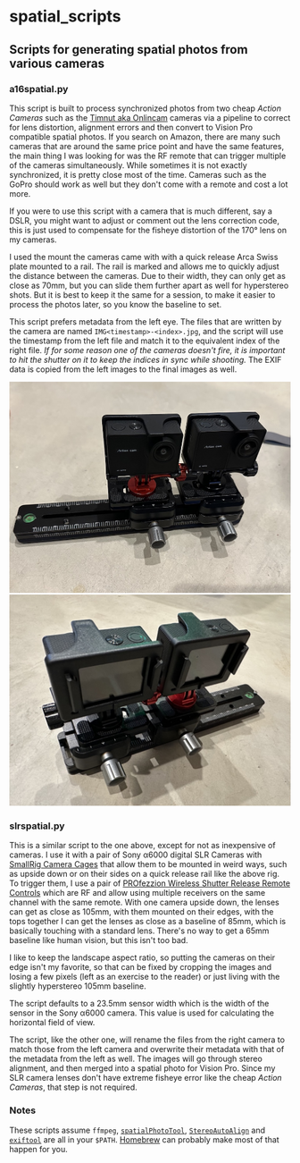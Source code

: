 # spatial_scripts
## Scripts for generating spatial photos from various cameras

### a16spatial.py

This script is built to process synchronized photos from two cheap _Action Cameras_ such as the [Timnut aka Onlincam](https://www.amazon.com/dp/B0DD3S6YMM) cameras via a pipeline to correct for lens distortion, alignment errors and then convert to Vision Pro compatible spatial photos. If you search on Amazon, there are many such cameras that are around the same price point and have the same features, the main thing I was looking for was the RF remote that can trigger multiple of the cameras simultaneously.  While sometimes it is not exactly synchronized, it is pretty close most of the time. Cameras such as the GoPro should work as well but they don't come with a remote and cost a lot more.

If you were to use this script with a camera that is much different, say a DSLR, you might want to adjust or comment out the lens correction code, this is just used to compensate for the fisheye distortion of the 170° lens on my cameras.

I used the mount the cameras came with with a quick release Arca Swiss plate mounted to a rail.  The rail is marked and allows me to quickly adjust the distance between the cameras.  Due to their width, they can only get as close as 70mm, but you can slide them further apart as well for hyperstereo shots. But it is best to keep it the same for a session, to make it easier to process the photos later, so you know the baseline to set.

This script prefers metadata from the left eye. The files that are written by the camera are named `IMG<timestamp>-<index>.jpg`, and the script will use the timestamp from the left file and match it to the equivalent index of the right file.  _If for some reason one of the cameras doesn't fire, it is important to hit the shutter on it to keep the indices in sync while shooting._ The EXIF data is copied from the left images to the final images as well.

![image](images/front.jpeg)
![image](images/back.jpeg)

### slrspatial.py

This is a similar script to the one above, except for not as inexpensive of cameras.  I use it with a pair of Sony α6000 digital SLR Cameras with [SmallRig Camera Cages](https://www.amazon.com/dp/B0185IAYZY) that allow them to be mounted in weird ways, such as upside down or on their sides on a quick release rail like the above rig.  To trigger them, I use a pair of [PROfezzion Wireless Shutter Release Remote Controls](https://www.amazon.com/dp/B09HJDZ5VL) which are RF and allow using multiple receivers on the same channel with the same remote.  With one camera upside down, the lenses can get as close as 105mm, with them mounted on their edges, with the tops together I can get the lenses as close as a baseline of 85mm, which is basically touching with a standard lens.  There's no way to get a 65mm baseline like human vision, but this isn't too bad.

I like to keep the landscape aspect ratio, so putting the cameras on their edge isn't my favorite, so that can be fixed by cropping the images and losing a few pixels (left as an exercise to the reader) or just living with the slightly hyperstereo 105mm baseline.

The script defaults to a 23.5mm sensor width which is the width of the sensor in the Sony α6000 camera.  This value is used for calculating the horizontal field of view.

The script, like the other one, will rename the files from the right camera to match those from the left camera and overwrite their metadata with that of the metadata from the left as well.  The images will go through stereo alignment, and then merged into a spatial photo for Vision Pro.  Since my SLR camera lenses don't have extreme fisheye error like the cheap _Action Cameras_, that step is not required.

### Notes

These scripts assume `ffmpeg`, [`spatialPhotoTool`](https://github.com/zenwheel/spatialPhotoTool), [`StereoAutoAlign`](https://stereo.jpn.org/stereoautoalign/index_mace.html) and [`exiftool`](https://www.exiftool.org) are all in your `$PATH`.  [Homebrew](https://brew.sh) can probably make most of that happen for you.